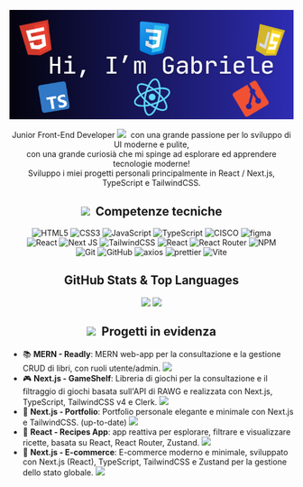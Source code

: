 <p align="center">
  <img src="cover.png" alt="COVER">
</p>

<p align="center">
Junior Front-End Developer <img src = "https://github.com/7oSkaaa/7oSkaaa/blob/main/Images/about_me.gif?raw=true" width = 35>&nbsp; con una grande passione per lo sviluppo di UI moderne e pulite, <br>con una grande curiosià che mi spinge ad esplorare ed apprendere tecnologie moderne! <br>Sviluppo i miei progetti personali principalmente in React / Next.js, TypeScript e TailwindCSS.
</p>

<div align=center>

## <img src="https://media2.giphy.com/media/QssGEmpkyEOhBCb7e1/giphy.gif?cid=ecf05e47a0n3gi1bfqntqmob8g9aid1oyj2wr3ds3mg700bl&rid=giphy.gif" width ="30">&nbsp; Competenze tecniche

![HTML5](https://img.shields.io/badge/html5-%23E34F26.svg?style=for-the-badge&logo=html5&logoColor=white)
![CSS3](https://img.shields.io/badge/css3-%231572B6.svg?style=for-the-badge&logo=css3&logoColor=white)
![JavaScript](https://img.shields.io/badge/javascript-%23323330.svg?style=for-the-badge&logo=javascript&logoColor=%23F7DF1E)
![TypeScript](https://img.shields.io/badge/typescript-%23007ACC.svg?style=for-the-badge&logo=typescript&logoColor=white)
![CISCO](https://img.shields.io/badge/Cisco-1ba0e2?style=for-the-badge&logo=cisco&logoColor=white)
<img src="https://img.shields.io/badge/Figma-F24E1E?style=for-the-badge&logo=figma&logoColor=white" alt="figma"/>
<br>
![React](https://img.shields.io/badge/react-%2320232a.svg?style=for-the-badge&logo=react&logoColor=%2361DAFB)
![Next JS](https://img.shields.io/badge/Next-black?style=for-the-badge&logo=next.js&logoColor=white)
![TailwindCSS](https://img.shields.io/badge/tailwindcss-%2338B2AC.svg?style=for-the-badge&logo=tailwind-css&logoColor=white)
![React](https://img.shields.io/badge/zustand-%2320232a.svg?style=for-the-badge&logo=react&logoColor=%2361DAFB)
![React Router](https://img.shields.io/badge/React_Router-CA4245?style=for-the-badge&logo=react-router&logoColor=white)
![NPM](https://img.shields.io/badge/NPM-%23CB3837.svg?style=for-the-badge&logo=npm&logoColor=white)
<br>
![Git](https://img.shields.io/badge/git-%23F05033.svg?style=for-the-badge&logo=git&logoColor=white)
![GitHub](https://img.shields.io/badge/github-%23121011.svg?style=for-the-badge&logo=github&logoColor=white)
<img src="https://img.shields.io/badge/axios-671ddf?&style=for-the-badge&logo=axios&logoColor=white" alt="axios"/> 
<img src="https://img.shields.io/badge/prettier-1A2C34?style=for-the-badge&logo=prettier&logoColor=F7BA3E" alt="prettier"/>
![Vite](https://img.shields.io/badge/vite-%23646CFF.svg?style=for-the-badge&logo=vite&logoColor=white)

## GitHub Stats & Top Languages
![](https://github-readme-stats.vercel.app/api?username=GabrielePre11&theme=tokyonight&hide_border=false&include_all_commits=false&count_private=false)
![](https://github-readme-stats.vercel.app/api/top-langs/?username=GabrielePre11&theme=tokyonight&hide_border=false&include_all_commits=false&count_private=false&layout=compact)

## <img src="https://media.giphy.com/media/WUlplcMpOCEmTGBtBW/giphy.gif" width="35">&nbsp; Progetti in evidenza
</div>

- 📚 **MERN - Readly**: MERN web-app per la consultazione e la gestione CRUD di libri, con ruoli utente/admin. <a href="https://github.com/GabrielePre11/mern-readly" target="_blank">
            <img src="https://img.shields.io/badge/VEDI CODICE-ff9?style=for-the-badge&logo=github&logoColor=black&color=blue">
          </a>
- 🎮 **Next.js - GameShelf**: Libreria di giochi per la consultazione e il filtraggio di giochi basata sull'API di RAWG e realizzata con Next.js, TypeScript, TailwindCSS v4 e Clerk. <a href="https://github.com/GabrielePre11/nextjs-gameshelf" target="_blank">
            <img src="https://img.shields.io/badge/VEDI CODICE-ff9?style=for-the-badge&logo=github&logoColor=black&color=purple">
          </a>
- 🪪 **Next.js - Portfolio**: Portfolio personale elegante e minimale con Next.js e TailwindCSS. (up-to-date) <a href="https://github.com/GabrielePre11/new-portfolio" target="_blank">
            <img src="https://img.shields.io/badge/VEDI CODICE-ff9?style=for-the-badge&logo=github&logoColor=black&color=white">
          </a>
- 🌮 **React - Recipes App**: app reattiva per esplorare, filtrare e visualizzare ricette, basata su React, React Router, Zustand. <a href="https://github.com/GabrielePre11/react-recipes-app" target="_blank">
            <img src="https://img.shields.io/badge/VEDI CODICE-ff9?style=for-the-badge&logo=github&logoColor=black&color=darkblue">
          </a>
- 🛒 **Next.js - E-commerce**: E-commerce moderno e minimale, sviluppato con Next.js (React), TypeScript, TailwindCSS e Zustand per la gestione dello stato globale. <a href="https://github.com/GabrielePre11/nextjs-ecommerce" target="_blank">
            <img src="https://img.shields.io/badge/VEDI CODICE-ff9?style=for-the-badge&logo=github&logoColor=black&color=yellow">
          </a>

<!--
**GabrielePre11/GabrielePre11** is a ✨ _special_ ✨ repository because its `README.md` (this file) appears on your GitHub profile.
-->
